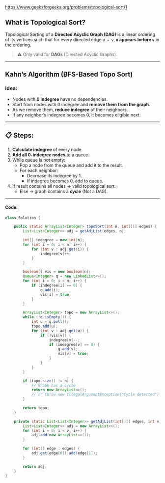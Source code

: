 https://www.geeksforgeeks.org/problems/topological-sort/1
## What is Topological Sort?

Topological Sorting of a **Directed Acyclic Graph (DAG)** is a linear ordering of its vertices such that for every directed edge `u → v`, **`u` appears before `v`** in the ordering.

> ⚠️ Only valid for **DAGs** (Directed Acyclic Graphs)

---

## Kahn’s Algorithm (BFS-Based Topo Sort)

### Idea:
- Nodes with **0 indegree** have no dependencies.
- Start from nodes with 0 indegree and **remove them from the graph**.
- As we remove them, **reduce indegree** of their neighbors.
- If any neighbor’s indegree becomes 0, it becomes eligible next.

---

## 📋 Steps:

1. **Calculate indegree** of every node.
2. **Add all 0-indegree nodes** to a queue.
3. While queue is not empty:
   - Pop a node from the queue and add it to the result.
   - For each neighbor:
     - Decrease its indegree by 1.
     - If indegree becomes 0, add to queue.
4. If result contains all nodes → valid topological sort.
   - Else → graph contains a **cycle** (Not a DAG).

---

#### Code:

```java
class Solution {

    public static ArrayList<Integer> topoSort(int n, int[][] edges) {
        List<List<Integer>> adj = getAdjList(edges, n);

        int[] indegree = new int[n];
        for (int i = 0; i < n; i++) {
            for (int v : adj.get(i)) {
                indegree[v]++;
            }
        }

        boolean[] vis = new boolean[n];
        Queue<Integer> q = new LinkedList<>();
        for (int i = 0; i < n; i++) {
            if (indegree[i] == 0) {
                q.add(i);
                vis[i] = true;
            }
        }

        ArrayList<Integer> topo = new ArrayList<>();
        while (!q.isEmpty()) {
            int u = q.poll();
            topo.add(u);
            for (int v : adj.get(u)) {
                if (!vis[v]) {
                    indegree[v]--;
                    if (indegree[v] == 0) {
                        q.add(v);
                        vis[v] = true;
                    }
                }
            }
        }

        if (topo.size() != n) {
            // Graph has a cycle
            return new ArrayList<>(); 
            // or throw new IllegalArgumentException("Cycle detected")
        }

        return topo;
    }

    private static List<List<Integer>> getAdjList(int[][] edges, int v) {
        List<List<Integer>> adj = new ArrayList<>();
        for (int i = 0; i < v; i++) {
            adj.add(new ArrayList<>());
        }

        for (int[] edge : edges) {
            adj.get(edge[0]).add(edge[1]);
        }

        return adj;
    }
}

```
